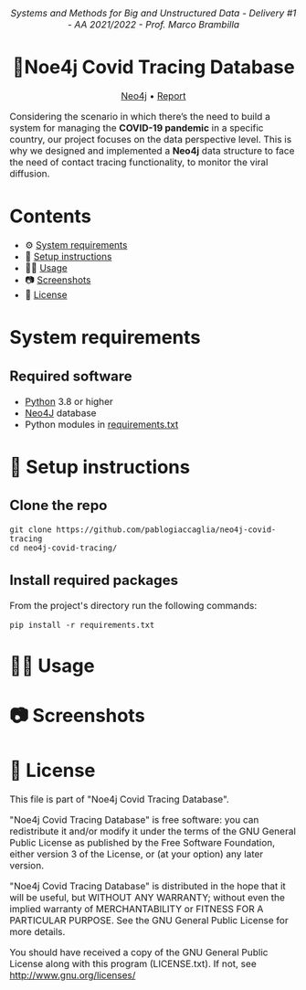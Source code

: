 <p align="center">
  <i><font size="3">
  	Systems and Methods for Big and Unstructured Data - Delivery #1 - AA 2021/2022 - Prof. Marco Brambilla
  </i>
</p>
<h1 align="center">
	<strong>
	🦠Noe4j Covid Tracing Database
	</strong>
	<br>
</h1>
<p align="center">
<font size="3">
		<a href="https://neo4j.com/">Neo4j</a>		 
		•		
		<a href="report/report.pdf">Report</a>   
	</font>
</p>

Considering the scenario in which there’s the need to build a system for managing the **COVID-19 pandemic** in a specific country, 
our project focuses on the data perspective level. This is why we designed and implemented a **Neo4j** data structure to face the need of contact tracing functionality,
to monitor the viral diffusion. 

# Contents

- ⚙  [System requirements️](#system-requirements)
- 🚀 [Setup instructions](#-setup-instructions)
- 👨‍💻 [Usage](#-usage)
- 📷 [Screenshots](#-screenshots)  
- 📝 [License](#-license)

# System requirements

## Required software

- [Python](https://www.python.org/) 3.8 or higher
- [Neo4J](https://neo4j.com) database
- Python modules in [requirements.txt](requirements.txt)


# 🚀 Setup instructions

## Clone the repo

    git clone https://github.com/pablogiaccaglia/neo4j-covid-tracing
    cd neo4j-covid-tracing/

## Install required packages

From the project's directory run the following commands:

    pip install -r requirements.txt
    
# 👨‍💻 Usage

# 📷 Screenshots


# 📝 License

This file is part of "Noe4j Covid Tracing Database".

"Noe4j Covid Tracing Database" is free software: you can redistribute it and/or modify
it under the terms of the GNU General Public License as published by
the Free Software Foundation, either version 3 of the License, or
(at your option) any later version.

"Noe4j Covid Tracing Database" is distributed in the hope that it will be useful,
but WITHOUT ANY WARRANTY; without even the implied warranty of
MERCHANTABILITY or FITNESS FOR A PARTICULAR PURPOSE.  See the
GNU General Public License for more details.

You should have received a copy of the GNU General Public License along
with this program (LICENSE.txt).  If not, see <http://www.gnu.org/licenses/>
